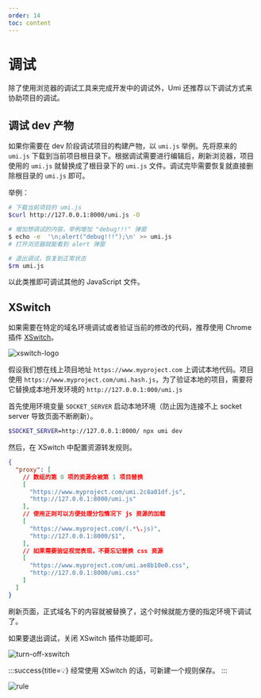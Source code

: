 ```yaml
---
order: 14
toc: content
---
```


# 调试

除了使用浏览器的调试工具来完成开发中的调试外，Umi 还推荐以下调试方式来协助项目的调试。

## 调试 dev 产物

如果你需要在 dev 阶段调试项目的构建产物，以 `umi.js` 举例。先将原来的 `umi.js` 下载到当前项目根目录下。根据调试需要进行编辑后，刷新浏览器，项目使用的 `umi.js` 就替换成了根目录下的 `umi.js` 文件。调试完毕需要恢复就直接删除根目录的 `umi.js` 即可。

举例：
```bash
# 下载当前项目的 umi.js
$curl http://127.0.0.1:8000/umi.js -O

# 增加想调试的内容，举例增加 "debug!!!" 弹窗
$ echo -e  '\n;alert("debug!!!");\n' >> umi.js
# 打开浏览器就能看到 alert 弹窗

# 退出调试，恢复到正常状态
$rm umi.js
```

以此类推即可调试其他的 JavaScript 文件。

## XSwitch

如果需要在特定的域名环境调试或者验证当前的修改的代码，推荐使用 Chrome 插件 [XSwitch](https://chrome.google.com/webstore/detail/xswitch/idkjhjggpffolpidfkikidcokdkdaogg)。


![xswitch-logo](https://gw.alipayobjects.com/mdn/rms_ffea06/afts/img/A*fp9yRINN6aMAAAAAAAAAAAAAARQnAQ)


假设我们想在线上项目地址 `https://www.myproject.com` 上调试本地代码。项目使用 `https://www.myproject.com/umi.hash.js`，为了验证本地的项目，需要将它替换成本地开发环境的 `http://127.0.0.1:000/umi.js`

首先使用环境变量 `SOCKET_SERVER` 启动本地环境（防止因为连接不上 socket server 导致页面不断刷新）。
```bash
$SOCKET_SERVER=http://127.0.0.1:8000/ npx umi dev
```

然后，在 XSwitch 中配置资源转发规则。
```json
{
  "proxy": [
    // 数组的第 0 项的资源会被第 1 项目替换
    [
      "https://www.myproject.com/umi.2c8a01df.js",
      "http://127.0.0.1:8000/umi.js"
    ],
    // 使用正则可以方便处理分包情况下 js 资源的加载
    [
      "https://www.myproject.com/(.*\.js)",
      "http://127.0.0.1:8000/$1",
    ],
    // 如果需要验证视觉表现，不要忘记替换 css 资源
    [
      "https://www.myproject.com/umi.ae8b10e0.css",
      "http://127.0.0.1:8000/umi.css"
    ]
  ]
}
```

刷新页面，正式域名下的内容就被替换了，这个时候就能方便的指定环境下调试了。

如果要退出调试，关闭 XSwitch 插件功能即可。

![turn-off-xswitch](https://gw.alipayobjects.com/mdn/rms_ffea06/afts/img/A*qXbNQJvz8-QAAAAAAAAAAAAAARQnAQ)

:::success{title=💡}
经常使用 XSwitch 的话，可新建一个规则保存。
:::

![rule](https://gw.alipayobjects.com/mdn/rms_ffea06/afts/img/A*oWfiT6R0SJkAAAAAAAAAAAAAARQnAQ)
